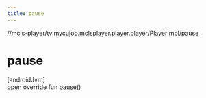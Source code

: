 ```yaml
---
title: pause
---
```

//[mcls-player](../../../index.html)/[tv.mycujoo.mclsplayer.player.player](../index.html)/[PlayerImpl](index.html)/[pause](pause.html)



# pause



[androidJvm]\
open override fun [pause](pause.html)()




